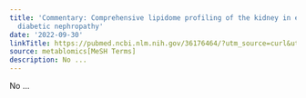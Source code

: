 ```yaml
---
title: 'Commentary: Comprehensive lipidome profiling of the kidney in early-stage
  diabetic nephropathy'
date: '2022-09-30'
linkTitle: https://pubmed.ncbi.nlm.nih.gov/36176464/?utm_source=curl&utm_medium=rss&utm_campaign=pubmed-2&utm_content=1Zkrxt7ktlCbHBXEV3v65xxSnkSWNsJ1A6Fq3gBniKhGfIUslK&fc=20210907212339&ff=20221003214636&v=2.17.8
source: metablomics[MeSH Terms]
description: No ...
---
```

No ...